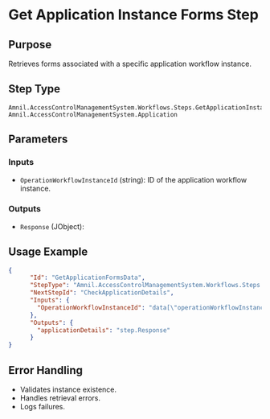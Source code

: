 # Get Application Instance Forms Step

## Purpose
Retrieves forms associated with a specific application workflow instance.

## Step Type
```
Amnil.AccessControlManagementSystem.Workflows.Steps.GetApplicationInstanceFormsStep, Amnil.AccessControlManagementSystem.Application
```

## Parameters

### Inputs
- `OperationWorkflowInstanceId` (string): ID of the application workflow instance.

### Outputs
- `Response` (JObject): 

## Usage Example
```json
{
      "Id": "GetApplicationFormsData",
      "StepType": "Amnil.AccessControlManagementSystem.Workflows.Steps.GetApplicationInstanceFormsStep, Amnil.AccessControlManagementSystem.Application",
      "NextStepId": "CheckApplicationDetails",
      "Inputs": {
        "OperationWorkflowInstanceId": "data[\"operationWorkflowInstanceId\"]"
      },
      "Outputs": {
        "applicationDetails": "step.Response"
      }    
}
```

## Error Handling
- Validates instance existence.
- Handles retrieval errors.
- Logs failures.